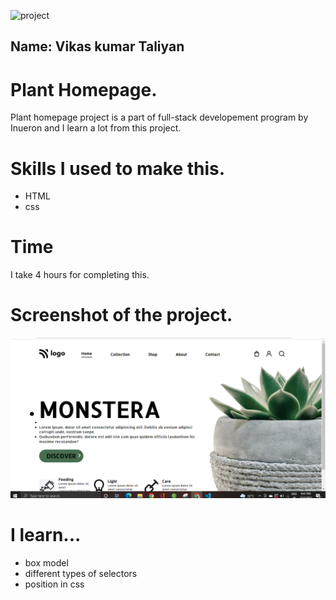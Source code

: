![project](https://img.shields.io/badge/project-github-orange)

## Name: Vikas kumar Taliyan

# Plant Homepage.
Plant homepage project is a part of full-stack developement program by Inueron and I learn a lot from this project.

# Skills I used to make this.
* HTML
* css

# Time
I take 4 hours for completing this.

# Screenshot of the project.

![plant homepage](./screenshot/plant.PNG)

# I learn...
* box model
* different types of selectors
* position in css